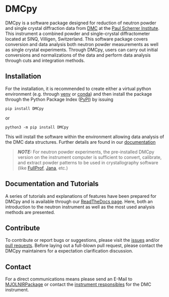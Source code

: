DMCpy
=====
DMCpy is a software package designed for reduction of neutron powder and single crystal diffraction data from [DMC](https://www.psi.ch/en/sinq/dmc) at the [Paul Scherrer Institute](https://psi.ch/). This instrument a combined powder and single-crystal diffractometer located at SINQ, Villigen, Switzerland. 
This software package covers conversion and data analysis both neutron powder measurements as well as single crystal experiments. Through DMCpy, users can carry out initial conversions and normalizations of the data and perform data analysis through cuts and integration methods. 


## Installation
For the installation, it is recommended to create either a virtual python environment (e.g. through [venv](https://docs.python.org/3/library/venv.html) or [conda](https://docs.conda.io/projects/conda/en/latest/user-guide/tasks/manage-environments.html)) and then install the package through the Python Package Index ([PyPI](https://pypi.org/project/DMCpy/)) by issuing 

```
pip install DMCpy
```
or 
```
python3 -m pip install DMCpy
```

This will install the software within the environment allowing data analysis of the DMC data structures. Further details are found in our [documentation](https://dmcpy.readthedocs.io/en/latest/introduction.html) 


> **_NOTE:_**  For neutron powder experiments, the pre-installed DMCpy version on the instrument computer is sufficient to convert, calibrate, and extract powder patterns to be used in crystallography software (like [FullProf](https://www.ill.eu/sites/fullprof/), [Jana](https://doi.org/10.1515/zkri-2023-0005), etc.)

## Documentation and Tutorials
A series of tutorials and explanations of features have been prepared for DMCpy and is available through our [ReadTheDocs page](https://dmcpy.readthedocs.io/en/latest/). Here, both an introduction to the neutron instrument as well as the most used analysis methods are presented.



## Contribute
To contribute or report bugs or suggestions, please visit the [issues](https://github.com/Jakob-Lass/DMCpy/issues) and/or [pull requests](https://github.com/Jakob-Lass/DMCpy/pulls). 
Before laying out a full-blown pull request, please contact the DMCpy maintainers for a expectation clarification discussion.


## Contact
For a direct communications means please send an E-Mail to [MJOLNIRPackage](mailto:MJOLNIRPackage@gmail.com) or contact the [instrument responsibles](https://www.psi.ch/en/sinq/dmc/people) for the DMC instrument. 



